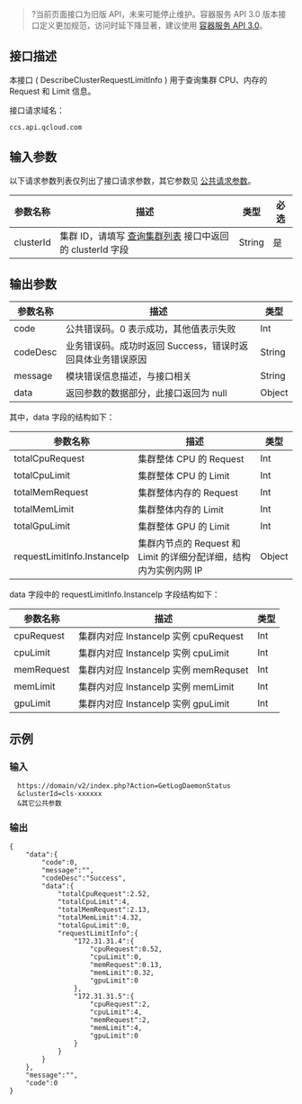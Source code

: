 >?当前页面接口为旧版 API，未来可能停止维护。容器服务 API 3.0 版本接口定义更加规范，访问时延下降显著，建议使用 [容器服务 API 3.0](https://cloud.tencent.com/document/api/457/31853)。
>
## 接口描述
本接口 ( DescribeClusterRequestLimitInfo ) 用于查询集群 CPU、内存的 Request 和 Limit 信息。

接口请求域名：
```
ccs.api.qcloud.com
```


## 输入参数
以下请求参数列表仅列出了接口请求参数，其它参数见 [公共请求参数](/doc/api/457/9463)。


| 参数名称   | 描述                               | 类型     | 必选 |
|-----------|-----------------------------------|----------|------|
|clusterId|集群 ID，请填写 [查询集群列表](/doc/api/457/9448) 接口中返回的 clusterId 字段|String|是|

## 输出参数

| 参数名称 | 描述 |类型 |
|---------|---------|---------|
| code |公共错误码。0 表示成功，其他值表示失败| Int |
| codeDesc | 业务错误码。成功时返回 Success，错误时返回具体业务错误原因|String |
| message | 模块错误信息描述，与接口相关|String |
| data | 返回参数的数据部分，此接口返回为 null |Object |

其中，data 字段的结构如下：

| 参数名称 | 描述 |类型 | 
|---------|---------|---------|
|totalCpuRequest|集群整体 CPU 的 Request|Int|
|totalCpuLimit|集群整体 CPU 的 Limit|Int|
|totalMemRequest|集群整体内存的 Request|Int|
|totalMemLimit|集群整体内存的 Limit|Int|
|totalGpuLimit|集群整体 GPU 的 Limit|Int|
|requestLimitInfo.InstanceIp|集群内节点的 Request 和 Limit 的详细分配详细，结构内为实例内网 IP|Object|

data 字段中的 requestLimitInfo.InstanceIp 字段结构如下：

| 参数名称 | 描述 |类型 | 
|---------|---------|---------|
|cpuRequest|集群内对应 InstanceIp 实例 cpuRequest|Int|
|cpuLimit|集群内对应 InstanceIp 实例 cpuLimit|Int|
|memRequest|集群内对应 InstanceIp 实例 memRequset|Int|
|memLimit|集群内对应 InstanceIp 实例 memLimit|Int|
|gpuLimit|集群内对应 InstanceIp 实例 gpuLimit|Int|

## 示例
### 输入
```
  https://domain/v2/index.php?Action=GetLogDaemonStatus
  &clusterId=cls-xxxxxx
  &其它公共参数
```

### 输出
```
{
    "data":{
        "code":0,
        "message":"",
        "codeDesc":"Success",
        "data":{
            "totalCpuRequest":2.52,
            "totalCpuLimit":4,
            "totalMemRequest":2.13,
            "totalMemLimit":4.32,
            "totalGpuLimit":0,
            "requestLimitInfo":{
                "172.31.31.4":{
                    "cpuRequest":0.52,
                    "cpuLimit":0,
                    "memRequest":0.13,
                    "memLimit":0.32,
                    "gpuLimit":0
                },
                "172.31.31.5":{
                    "cpuRequest":2,
                    "cpuLimit":4,
                    "memRequest":2,
                    "memLimit":4,
                    "gpuLimit":0
                }
            }
        }
    },
    "message":"",
    "code":0
}
```

